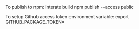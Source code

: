 To publish to npm:
Interate build
npm publish --access public

To setup Github access token environment variable: export GITHUB_PACKAGE_TOKEN=